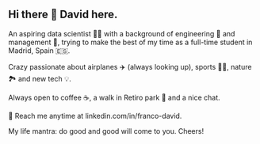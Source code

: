 ## Hi there 👋 David here.

An aspiring data scientist 👨‍💻 with a background of engineering 🛜 and management 💼, trying to make the best of my time as a full-time student in Madrid, Spain 🇪🇸.

Crazy passionate about airplanes ✈️ (always looking up), sports 🏋️‍♂️, nature 🏞️ and new tech 💡.

Always open to coffee ☕, a walk in Retiro park 🌲 and a nice chat.

💬 Reach me anytime at linkedin.com/in/franco-david.

My life mantra: do good and good will come to you. Cheers!

<!--
**davfranco1/davfranco1** is a ✨ _special_ ✨ repository because its `README.md` (this file) appears on your GitHub profile.

Here are some ideas to get you started:

- 🔭 I’m currently working on ...
- 🌱 I’m currently learning ...
- 👯 I’m looking to collaborate on ...
- 🤔 I’m looking for help with ...
- 💬 Ask me about ...
- 📫 How to reach me: ...
- 😄 Pronouns: ...
- ⚡ Fun fact: ...
-->
